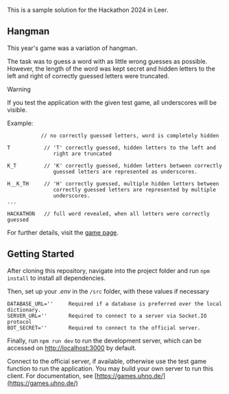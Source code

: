 This is a sample solution for the Hackathon 2024 in Leer.

## Hangman

This year's game was a variation of hangman.

The task was to guess a word with as little wrong guesses as possible.
However, the length of the word was kept secret and hidden letters to the left and right
of correctly guessed letters were truncated.

> [!WARNING]
> If you test the application with the given test game, all underscores will be visible.

Example:
````
           // no correctly guessed letters, word is completely hidden
       
T           // 'T' correctly guessed, hidden letters to the left and 
               right are truncated
           
K_T         // 'K' correctly guessed, hidden letters between correctly
               guessed letters are represented as underscores.
           
H__K_TH     // 'H' correctly guessed, multiple hidden letters between
               correctly guessed letters are represented by multiple
               underscores.
...

HACKATHON   // full word revealed, when all letters were correctly guessed
````

For further details, visit the [game page](https://games.uhno.de/game/XHM).


## Getting Started

After cloning this repository, navigate into the project folder and run
````npm install```` to install all dependencies.

Then, set up your _.env_ in the ````/src```` folder, with these values if necessary

`````dotenv
DATABASE_URL=''     Required if a database is preferred over the local dictionary.
SERVER_URL=''       Required to connect to a server via Socket.IO protocol
BOT_SECRET=''       Required to connect to the official server.
`````

Finally, run ````npm run dev```` to run the development server,
which can be accessed on [http://localhost:3000](http://localhost:3000) by default.

Connect to the official server, if available,
otherwise use the test game function to run the application.
You may build your own server to run this client. For documentation, see
[https://games.uhno.de/](https://games.uhno.de/)
